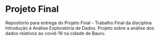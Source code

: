# Projeto Final
Repositório para entrega do Projeto Final - Trabalho Final da disciplina Introdução à Análise Exploratória de Dados.
Projeto sobre a análise dos dados relativos ao covid-19 na cidade de Bauru.

